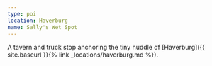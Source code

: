 ```yaml
---
type: poi
location: Haverburg
name: Sally's Wet Spot
---
```


A tavern and truck stop anchoring the tiny huddle of [Haverburg]({{ site.baseurl }}{% link _locations/haverburg.md %}).